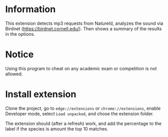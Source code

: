 # Information

This extension detects mp3 requests from NatureId, analyzes the sound via Birdnet (https://birdnet.cornell.edu/).
Then shows a summary of the results in the options.

# Notice

Using this program to cheat on any academic exam or competition is not allowed.

# Install extension

Clone the project, go to `edge://extensions` or `chrome://extensions`, enable Developer mode, select `Load unpacked`, and chose the extension folder.

The extension should (after a refresh) work, and add the percentage to the label if the species is amount the top 10 matches.


